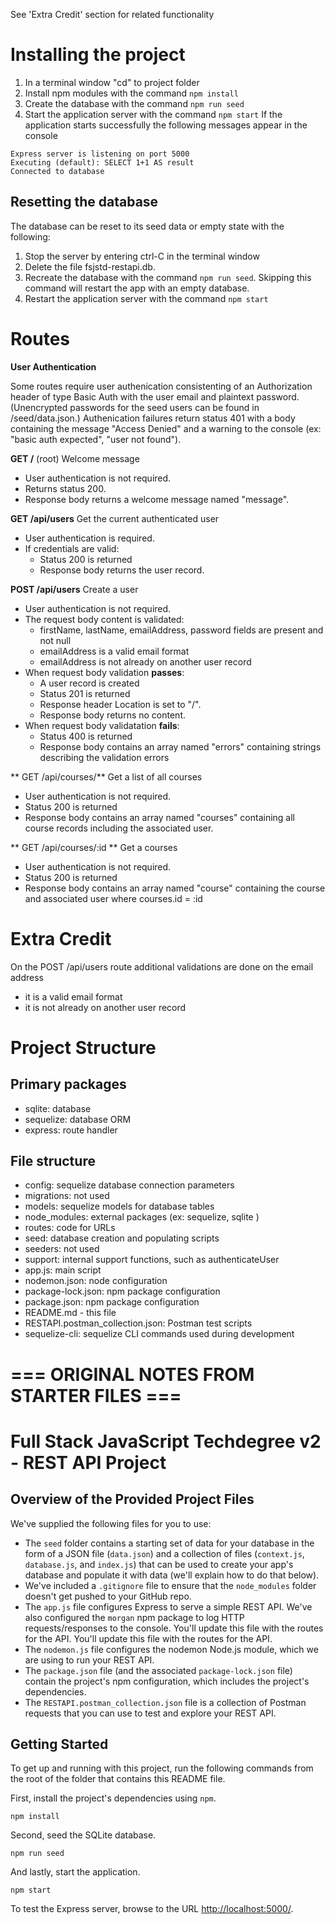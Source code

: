 
See 'Extra Credit' section for related functionality

# Installing the project

1. In a terminal window "cd" to project folder
2. Install npm modules with the command ```npm install```
3. Create the database with the command ```npm run seed```
4. Start the application server with the command ```npm start```
If the application starts successfully the following messages appear in the console
```
Express server is listening on port 5000
Executing (default): SELECT 1+1 AS result
Connected to database
```

## Resetting the database
The database can be reset to its seed data or empty state with the following:
1. Stop the server by entering ctrl-C in the terminal window
2. Delete the file fsjstd-restapi.db.
3. Recreate the database with the command ```npm run seed```. Skipping this command will restart the app with an empty database.
4. Restart the application server with the command ```npm start```

# Routes

**User Authentication**

Some routes require user authenication consistenting of an Authorization header of type Basic Auth with the user email and plaintext password. (Unencrypted passwords for the seed users can be found in /seed/data.json.) Authenication failures return status 401 with a body containing the message "Access Denied" and a warning to the console (ex: "basic auth expected", "user not found").

**GET /** (root)
Welcome message
* User authentication is not required.
* Returns status 200.
* Response body returns a welcome message named "message".

**GET /api/users**
Get the current authenticated user
* User authentication is required.
* If credentials are valid:
  - Status 200 is returned
  - Response body returns the user record. 

**POST /api/users**
Create a user
* User authentication is not required.
* The request body content is validated:
  * firstName, lastName, emailAddress, password fields are present and not null
  * emailAddress is a valid email format
  * emailAddress is not already on another user record
* When request body validation **passes**:
  * A user record is created
  * Status 201 is returned
  * Response header Location is set to "/". 
  * Response body returns no content.
* When request body validatation **fails**:
  * Status 400 is returned
  * Response body contains an array named "errors" containing strings describing the validation errors

** GET /api/courses/**
Get a list of all courses
* User authentication is not required.
* Status 200 is returned
* Response body contains an array named "courses" containing all course records including the associated user.

** GET /api/courses/:id **
Get a courses
* User authentication is not required.
* Status 200 is returned
* Response body contains an array named "course" containing the course and associated user where courses.id = :id

# Extra Credit
On the POST /api/users route additional validations are done on the email address
* it is a valid email format
* it is not already on another user record


# Project Structure

## Primary packages

* sqlite: database
* sequelize: database ORM
* express: route handler

## File structure

* config: sequelize database connection parameters
* migrations: not used
* models: sequelize models for database tables
* node_modules: external packages (ex: sequelize, sqlite )
* routes: code for URLs
* seed: database creation and populating scripts
* seeders: not used
* support: internal support functions, such as authenticateUser
* app.js: main script
* nodemon.json: node configuration
* package-lock.json: npm package configuration
* package.json: npm package configuration
* README.md - this file
* RESTAPI.postman_collection.json: Postman test scripts
* sequelize-cli: sequelize CLI commands used during development


# === ORIGINAL NOTES FROM STARTER FILES ===

# Full Stack JavaScript Techdegree v2 - REST API Project

## Overview of the Provided Project Files

We've supplied the following files for you to use: 

* The `seed` folder contains a starting set of data for your database in the form of a JSON file (`data.json`) and a collection of files (`context.js`, `database.js`, and `index.js`) that can be used to create your app's database and populate it with data (we'll explain how to do that below).
* We've included a `.gitignore` file to ensure that the `node_modules` folder doesn't get pushed to your GitHub repo.
* The `app.js` file configures Express to serve a simple REST API. We've also configured the `morgan` npm package to log HTTP requests/responses to the console. You'll update this file with the routes for the API. You'll update this file with the routes for the API.
* The `nodemon.js` file configures the nodemon Node.js module, which we are using to run your REST API.
* The `package.json` file (and the associated `package-lock.json` file) contain the project's npm configuration, which includes the project's dependencies.
* The `RESTAPI.postman_collection.json` file is a collection of Postman requests that you can use to test and explore your REST API.

## Getting Started

To get up and running with this project, run the following commands from the root of the folder that contains this README file.

First, install the project's dependencies using `npm`.

```
npm install

```

Second, seed the SQLite database.

```
npm run seed
```

And lastly, start the application.

```
npm start
```

To test the Express server, browse to the URL [http://localhost:5000/](http://localhost:5000/).
